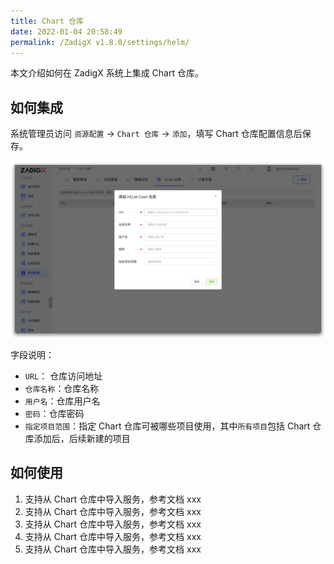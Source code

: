 ```yaml
---
title: Chart 仓库
date: 2022-01-04 20:58:49
permalink: /ZadigX v1.8.0/settings/helm/
---
```


本文介绍如何在 ZadigX 系统上集成 Chart 仓库。

## 如何集成

系统管理员访问 `资源配置` -> `Chart 仓库` -> `添加`，填写 Chart 仓库配置信息后保存。

![add_helm_repository](../../../_images/add_helm_repository_v180.png)

字段说明：

- `URL`： 仓库访问地址
- `仓库名称`：仓库名称
- `用户名`：仓库用户名
- `密码`：仓库密码
- `指定项目范围`：指定 Chart 仓库可被哪些项目使用，其中`所有项目`包括 Chart 仓库添加后，后续新建的项目

## 如何使用

1. 支持从 Chart 仓库中导入服务，参考文档 xxx
1. 支持从 Chart 仓库中导入服务，参考文档 xxx
1. 支持从 Chart 仓库中导入服务，参考文档 xxx
1. 支持从 Chart 仓库中导入服务，参考文档 xxx
1. 支持从 Chart 仓库中导入服务，参考文档 xxx
